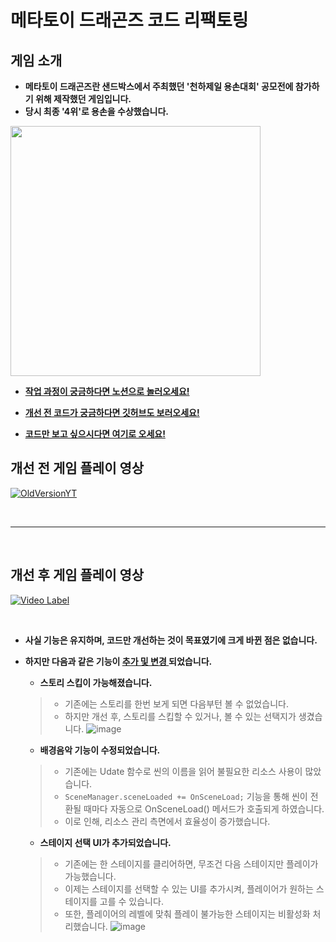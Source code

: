 # 메타토이 드래곤즈 코드 리팩토링 

## 게임 소개
- __메타토이 드래곤즈란 샌드박스에서 주최했던 '천하제일 용손대회' 공모전에 참가하기 위해 제작했던 게임입니다.__
- __당시 최종 '4위'로 용손을 수상했습니다.__
 
<img src="https://user-images.githubusercontent.com/19919570/230828790-b83cf40a-accf-4841-b2dc-eee3373156f2.jpg" width="400">

* [__작업 과정이 궁금하다면 노션으로 놀러오세요!__][notion]
  
  [notion]: https://hmlee4135.notion.site/Hyunmin-Lee-1436d2f4b6a848a5896f6600b3892dc1

* [__개선 전 코드가 궁금하다면 깃허브도 보러오세요!__][github]
  
    [github]: https://github.com/Team5DD

* [__코드만 보고 싶으시다면 여기로 오세요!__][new]
  
    [new]: https://github.com/IIBluEll/MetaToyDragonz_Refactoring_CodeCollection


</n>

## 개선 전 게임 플레이 영상

[![OldVersionYT](https://img.youtube.com/vi/yil-smoRFbs/maxresdefault.jpg)](https://www.youtube.com/watch?v=yil-smoRFbs)

<br/>

***
<br/>

## 개선 후 게임 플레이 영상
[![Video Label](https://user-images.githubusercontent.com/19919570/233820432-6f497b58-a6bb-4735-bba5-7829d8f50580.png)](https://www.youtube.com/watch?v=57-Z9Yx9iOQ)

<br/>

* __사실 기능은 유지하며, 코드만 개선하는 것이 목표였기에 크게 바뀐 점은 없습니다.__
* __하지만 다음과 같은 기능이 <u>추가 및 변경 </u> 되었습니다.__
   * __스토리 스킵이 가능해졌습니다.__
    > * 기존에는 스토리를 한번 보게 되면 다음부턴 볼 수 없었습니다. <br/>
    > * 하지만 개선 후, 스토리를 스킵할 수 있거나, 볼 수 있는 선택지가 생겼습니다.
    > ![image](https://user-images.githubusercontent.com/19919570/230831822-d04bf01d-a66f-4b10-b076-237cd940095a.png)

    
  
   * __배경음악 기능이 수정되었습니다.__
    > * 기존에는 Udate 함수로 씬의 이름을 읽어 불필요한 리소스 사용이 많았습니다. <br/>
    > * `SceneManager.sceneLoaded += OnSceneLoad;` 기능을 통해 씬이 전환될 때마다 자동으로 OnSceneLoad() 메서드가 호출되게 하였습니다.
    > * 이로 인해, 리소스 관리 측면에서 효율성이 증가했습니다.
  
   * __스테이지 선택 UI가 추가되었습니다.__
    > * 기존에는 한 스테이지를 클리어하면, 무조건 다음 스테이지만 플레이가 가능했습니다.
    > * 이제는 스테이지를 선택할 수 있는 UI를 추가시켜, 플레이어가 원하는 스테이지를 고를 수 있습니다.
    > * 또한, 플레이어의 레벨에 맞춰 플레이 불가능한 스테이지는 비활성화 처리했습니다.
    > ![image](https://user-images.githubusercontent.com/19919570/230832150-ab3d4e76-3164-46a8-8967-b8c1be9743d2.png)

